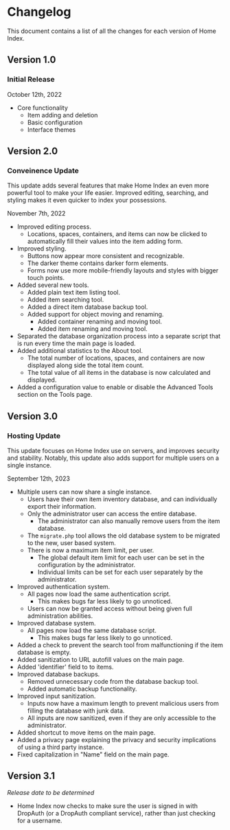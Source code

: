 # Changelog

This document contains a list of all the changes for each version of Home Index.


## Version 1.0

### Initial Release

October 12th, 2022

- Core functionality
    - Item adding and deletion
    - Basic configuration
    - Interface themes


## Version 2.0

### Conveinence Update

This update adds several features that make Home Index an even more powerful tool to make your life easier. Improved editing, searching, and styling makes it even quicker to index your possessions.

November 7th, 2022

- Improved editing process.
    - Locations, spaces, containers, and items can now be clicked to automatically fill their values into the item adding form.
- Improved styling.
    - Buttons now appear more consistent and recognizable.
    - The darker theme contains darker form elements.
    - Forms now use more mobile-friendly layouts and styles with bigger touch points.
- Added several new tools.
    - Added plain text item listing tool.
    - Added item searching tool.
    - Added a direct item database backup tool.
    - Added support for object moving and renaming.
        - Added container renaming and moving tool.
        - Added item renaming and moving tool.
- Separated the database organization process into a separate script that is run every time the main page is loaded.
- Added additional statistics to the About tool.
    - The total number of locations, spaces, and containers are now displayed along side the total item count.
    - The total value of all items in the database is now calculated and displayed.
- Added a configuration value to enable or disable the Advanced Tools section on the Tools page.


## Version 3.0

### Hosting Update

This update focuses on Home Index use on servers, and improves security and stability. Notably, this update also adds support for multiple users on a single instance.

September 12th, 2023

- Multiple users can now share a single instance.
    - Users have their own item inventory database, and can individually export their information.
    - Only the administrator user can access the entire database.
        - The administrator can also manually remove users from the item database.
    - The `migrate.php` tool allows the old database system to be migrated to the new, user based system.
    - There is now a maximum item limit, per user.
        - The global default item limit for each user can be set in the configuration by the administrator.
        - Individual limits can be set for each user separately by the administrator.
- Improved authentication system.
    - All pages now load the same authentication script.
        - This makes bugs far less likely to go unnoticed.
    - Users can now be granted access without being given full administration abilities.
- Improved database system.
    - All pages now load the same database script.
        - This makes bugs far less likely to go unnoticed.
- Added a check to prevent the search tool from malfunctioning if the item database is empty.
- Added sanitization to URL autofill values on the main page.
- Added 'identifier' field to to items.
- Improved database backups.
    - Removed unnecessary code from the database backup tool.
    - Added automatic backup functionality.
- Improved input sanitization.
    - Inputs now have a maximum length to prevent malicious users from filling the database with junk data.
    - All inputs are now sanitized, even if they are only accessible to the administrator.
- Added shortcut to move items on the main page.
- Added a privacy page explaining the privacy and security implications of using a third party instance.
- Fixed capitalization in "Name" field on the main page.


## Version 3.1

*Release date to be determined*

- Home Index now checks to make sure the user is signed in with DropAuth (or a DropAuth compliant service), rather than just checking for a username.
